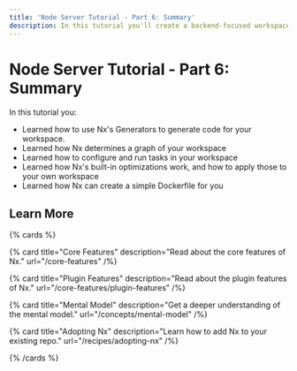 ```yaml
---
title: 'Node Server Tutorial - Part 6: Summary'
description: In this tutorial you'll create a backend-focused workspace with Nx.
---
```


# Node Server Tutorial - Part 6: Summary

In this tutorial you:

- Learned how to use Nx's Generators to generate code for your workspace.
- Learned how Nx determines a graph of your workspace
- Learned how to configure and run tasks in your workspace
- Learned how Nx's built-in optimizations work, and how to apply those to your own workspace
- Learned how Nx can create a simple Dockerfile for you

## Learn More

{% cards %}

{% card title="Core Features" description="Read about the core features of Nx." url="/core-features" /%}

{% card title="Plugin Features" description="Read about the plugin features of Nx." url="/core-features/plugin-features" /%}

{% card title="Mental Model" description="Get a deeper understanding of the mental model." url="/concepts/mental-model" /%}

{% card title="Adopting Nx" description="Learn how to add Nx to your existing repo." url="/recipes/adopting-nx" /%}

{% /cards %}
